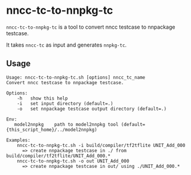 # nncc-tc-to-nnpkg-tc

`nncc-tc-to-nnpkg-tc` is a tool to convert nncc testcase to nnpackage testcase.

It takes `nncc-tc` as input and generates `nnpkg-tc`.

## Usage

```
Usage: nncc-tc-to-nnpkg-tc.sh [options] nncc_tc_name
Convert nncc testcase to nnpackage testcase.

Options:
    -h   show this help
    -i   set input directory (default=.)
    -o   set nnpackage testcase output directory (default=.)

Env:
   model2nnpkg    path to model2nnpkg tool (default={this_script_home}/../model2nnpkg)

Examples:
    nncc-tc-to-nnpkg-tc.sh -i build/compiler/tf2tflite UNIT_Add_000
      => create nnpackage testcase in ./ from build/compiler/tf2tflite/UNIT_Add_000.*
    nncc-tc-to-nnpkg-tc.sh -o out UNIT_Add_000
      => create nnpackage testcase in out/ using ./UNIT_Add_000.*
```
